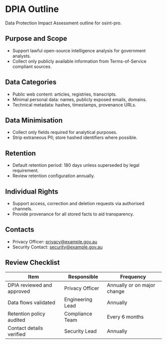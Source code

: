 # DPIA Outline

Data Protection Impact Assessment outline for osint-pro.

## Purpose and Scope
- Support lawful open-source intelligence analysis for government analysts.
- Collect only publicly available information from Terms-of-Service compliant sources.

## Data Categories
- Public web content: articles, registries, transcripts.
- Minimal personal data: names, publicly exposed emails, domains.
- Technical metadata: hashes, timestamps, provenance URLs.

## Data Minimisation
- Collect only fields required for analytical purposes.
- Strip extraneous PII; store hashed identifiers where possible.

## Retention
- Default retention period: 180 days unless superseded by legal requirement.
- Review retention configuration annually.

## Individual Rights
- Support access, correction and deletion requests via authorised channels.
- Provide provenance for all stored facts to aid transparency.

## Contacts
- Privacy Officer: privacy@example.gov.au
- Security Contact: security@example.gov.au

## Review Checklist
| Item | Responsible | Frequency |
| --- | --- | --- |
| DPIA reviewed and approved | Privacy Officer | Annually or on major change |
| Data flows validated | Engineering Lead | Annually |
| Retention policy audited | Compliance Team | Every 6 months |
| Contact details verified | Security Lead | Annually |

